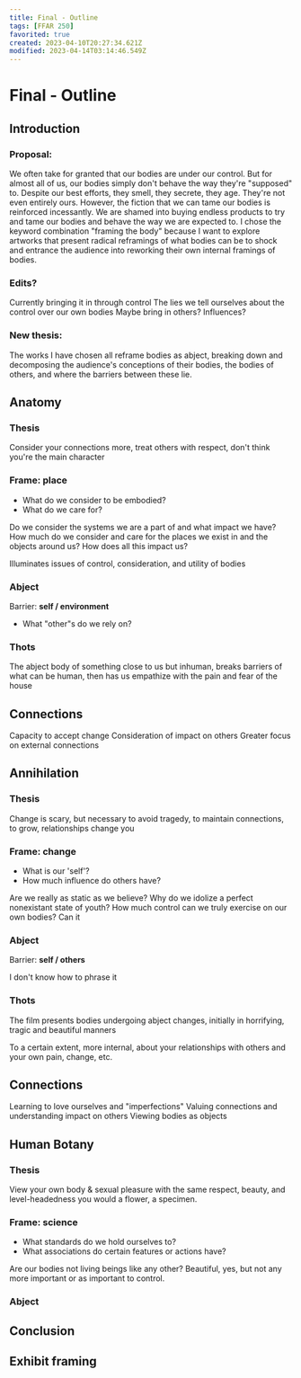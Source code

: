 ```yaml
---
title: Final - Outline
tags: [FFAR 250]
favorited: true
created: 2023-04-10T20:27:34.621Z
modified: 2023-04-14T03:14:46.549Z
---
```


# Final - Outline

## Introduction

### Proposal: 
We often take for granted that our bodies are under our control. But for almost all of us, our bodies simply don't behave the way they're "supposed" to. Despite our best efforts, they smell, they secrete, they age. They're not even entirely ours. However, the fiction that we can tame our bodies is reinforced incessantly. We are shamed into buying endless products to try and tame our bodies and behave the way we are expected to. I chose the keyword combination "framing the body" because I want to explore artworks that present radical reframings of what bodies can be to shock and entrance the audience into reworking their own internal framings of bodies.

### Edits?
Currently bringing it in through control
The lies we tell ourselves about the control over our own bodies
Maybe bring in others?
Influences?

### New thesis:
The works I have chosen all reframe bodies as abject, breaking down and decomposing the audience's conceptions of their bodies, the bodies of others, and where the barriers between these lie. 

## Anatomy
### Thesis
Consider your connections more, treat others with respect, don't think you're the main character 

### Frame: place
- What do we consider to be embodied?
- What do we care for?

Do we consider the systems we are a part of and what impact we have?
How much do we consider and care for the places we exist in and the objects around us? 
How does all this impact us?

Illuminates issues of control, consideration, and utility of bodies

### Abject 
Barrier: **self / environment**
- What "other"s do we rely on?

### Thots
The abject body of something close to us but inhuman, breaks barriers of what can be human, then has us empathize with the pain and fear of the house

## Connections
Capacity to accept change
Consideration of impact on others
Greater focus on external connections

## Annihilation
### Thesis
Change is scary, but necessary to avoid tragedy, to maintain connections, to grow, relationships change you

### Frame: change
- What is our 'self'?
- How much influence do others have?

Are we really as static as we believe?
Why do we idolize a perfect nonexistant state of youth?
How much control can we truly exercise on our own bodies?
Can it 

### Abject
Barrier: **self / others**

I don't know how to phrase it 

### Thots
The film presents bodies undergoing abject changes, initially in horrifying, tragic and beautiful manners

To a certain extent, more internal, about your relationships with others and your own pain, change, etc.

## Connections
Learning to love ourselves and "imperfections"
Valuing connections and understanding impact on others
Viewing bodies as objects

## Human Botany
### Thesis
View your own body & sexual pleasure with the same respect, beauty, and level-headedness you would a flower, a specimen.

### Frame: science
- What standards do we hold ourselves to?
- What associations do certain features or actions have?

Are our bodies not living beings like any other? Beautiful, yes, but not any more important or as important to control.

### Abject


## Conclusion


## Exhibit framing


